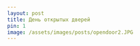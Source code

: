 ```yaml
---
layout: post
title: День открытых дверей	
pin: 1
image: /assets/images/posts/opendoor2.JPG
---
```


